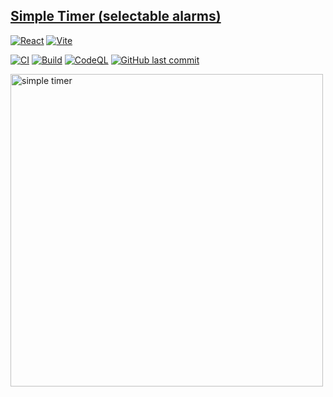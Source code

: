 ## [Simple Timer (selectable alarms)](https://simpletimer.pages.dev/)

[![React](https://img.shields.io/badge/REACT-grey?logo=react)](https://reactjs.org/)
[![Vite](https://img.shields.io/badge/VITE-646CFF?logo=vite&logoColor=fff)](https://vitejs.dev/)

[![CI](https://github.com/attila-huszar/countdown-timer/actions/workflows/ci.yml/badge.svg)](https://github.com/attila-huszar/countdown-timer/actions/workflows/ci.yml)
[![Build](https://github.com/attila-huszar/countdown-timer/actions/workflows/build.yml/badge.svg)](https://github.com/attila-huszar/countdown-timer/actions/workflows/build.yml)
[![CodeQL](https://github.com/attila-huszar/countdown-timer/actions/workflows/github-code-scanning/codeql/badge.svg)](https://github.com/attila-huszar/countdown-timer/actions/workflows/github-code-scanning/codeql)
[![GitHub last commit](https://img.shields.io/github/last-commit/attila-huszar/countdown-timer/main?logo=github)](https://github.com/attila-huszar/countdown-timer/commits/master)

[<img src="https://s3.eu-central-1.amazonaws.com/attila.huszar/portfolio/simple-timer.webp" alt="simple timer" width="500">](https://simpletimer.pages.dev/)
